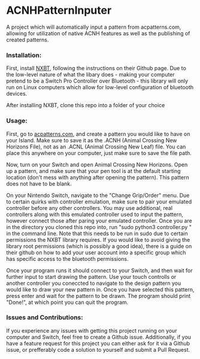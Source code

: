 # ACNHPatternInputer
A project which will automatically input a pattern from acpatterns.com, allowing for utilization of native ACNH features as well as the publishing of created patterns.

### Installation:
First, install [NXBT](https://github.com/Brikwerk/nxbt), following the instructions on their Github page. Due to the low-level nature of what the libary does - making your computer pretend to be a Switch Pro Controller over Bluetooth - this library will only run on Linux computers which allow for low-level configuration of bluetooth devices. 

After installing NXBT, clone this repo into a folder of your choice

### Usage:
First, go to [acpatterns.com](acpatterns.com), and create a pattern you would like to have on your Island. Make sure to save it as the .ACNH (Animal Crossing New Horizons File), not as an .ACNL (Animal Crossing New Leaf) file. You can place this anywhere on your computer, just make sure to save the file path.

Now, turn on your Switch and open Animal Crossing New Horizons. Open up a pattern, and make sure that your pen tool is at the default starting location (don't mess with anything after opening the pattern). This pattern does not have to be blank.

On your Nintendo Switch, navigate to the "Change Grip/Order" menu. Due to certain quirks with controller emulation, make sure to pair your emulated controller before any other controllers. You may use additional, real controllers along with this emulated controller used to input the pattern, however connect those after paring your emulated controller. Once you are in the directory you cloned this repo into, run "sudo python3 controller.py <path to pattern file>" in the command line. Note that this needs to be run in sudo due to certain permissions the NXBT library requires. If you would like to avoid giving the library root permissions (which is possibly a good idea), there is a guide on their github on how to add your user account into a specific group which has specific access to the bluetooth permissions.
  
Once your program runs it should connect to your Switch, and then wait for further input to start drawing the pattern. Use your touch controlls or another controller you coneccted to navigate to the design pattern you would like to draw your new pattern in. Once you have selected this pattern, press enter and wait for the pattern to be drawn. The program should print "Done!", at which point you can quit the program.
  
### Issues and Contributions:
If you experience any issues with getting this project running on your computer and Switch, feel free to create a Github issue. Additionally, if you have a feature request for this project you can either ask for it via a Github issue, or prefferably code a solution to yourself and submit a Pull Request. 
